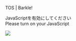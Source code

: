 TOS | Barkle!

JavaScriptを有効にしてください  
Please turn on your JavaScript

![](/static-assets/splash.png?1728392217138)